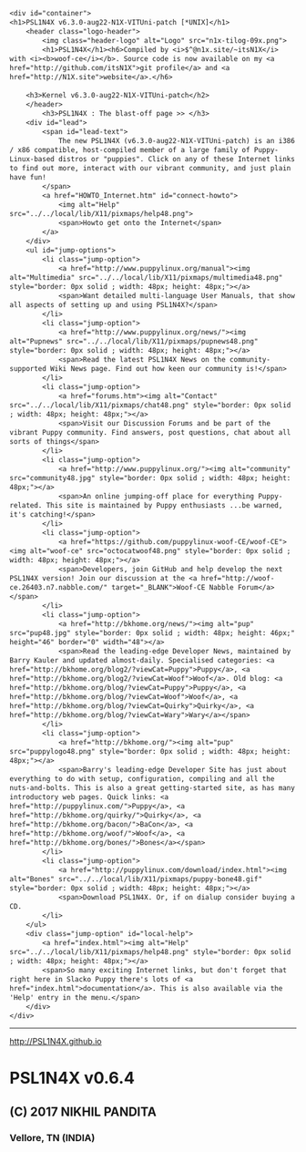 <html>
<head>
	<title>PSL1N4X v6.3.0-aug22-N1X-VITUni-patch</title>
	<meta charset="utf-8">
</head>
<body>
	
	<div id="container">
	<h1>PSL1N4X v6.3.0-aug22-N1X-VITUni-patch [*UNIX]</h1>
		<header class="logo-header">
			<img class="header-logo" alt="Logo" src="n1x-tilog-09x.png">
			<h1>PSL1N4X</h1><h6>Compiled by <i>$^@n1x.site/~itsN1X</i> with <i><b>woof-ce</i></b>. Source code is now available on my <a href="http://github.com/itsN1X">git profile</a> and <a href="http://N1X.site">website</a>.</h6>
		
		<h3>Kernel v6.3.0-aug22-N1X-VITUni-patch</h2>
		</header>
			<h3>PSL1N4X : The blast-off page >> </h3>
		<div id="lead">
			<span id="lead-text">
				The new PSL1N4X (v6.3.0-aug22-N1X-VITUni-patch) is an i386 / x86 compatible, host-compiled member of a large family of Puppy-Linux-based distros or "puppies". Click on any of these Internet links to find out more, interact with our vibrant community, and just plain have fun!
			</span>
			<a href="HOWTO_Internet.htm" id="connect-howto">
				<img alt="Help" src="../../local/lib/X11/pixmaps/help48.png">
				<span>Howto get onto the Internet</span>
			</a>
		</div>
		<ul id="jump-options">
			<li class="jump-option">
				<a href="http://www.puppylinux.org/manual"><img alt="Multimedia" src="../../local/lib/X11/pixmaps/multimedia48.png" style="border: 0px solid ; width: 48px; height: 48px;"></a>
				<span>Want detailed multi-language User Manuals, that show all aspects of setting up and using PSL1N4X?</span>
			</li>
			<li class="jump-option">
				<a href="http://www.puppylinux.org/news/"><img alt="Pupnews" src="../../local/lib/X11/pixmaps/pupnews48.png" style="border: 0px solid ; width: 48px; height: 48px;"></a>
				<span>Read the latest PSL1N4X News on the community-supported Wiki News page. Find out how keen our community is!</span>
			</li>
			<li class="jump-option">
				<a href="forums.htm"><img alt="Contact" src="../../local/lib/X11/pixmaps/chat48.png" style="border: 0px solid ; width: 48px; height: 48px;"></a>
				<span>Visit our Discussion Forums and be part of the vibrant Puppy community. Find answers, post questions, chat about all sorts of things</span>
			</li>
			<li class="jump-option">
				<a href="http://www.puppylinux.org/"><img alt="community" src="community48.jpg" style="border: 0px solid ; width: 48px; height: 48px;"></a>
				<span>An online jumping-off place for everything Puppy-related. This site is maintained by Puppy enthusiasts ...be warned, it's catching!</span>
			</li>
			<li class="jump-option">
				<a href="https://github.com/puppylinux-woof-CE/woof-CE"><img alt="woof-ce" src="octocatwoof48.png" style="border: 0px solid ; width: 48px; height: 48px;"></a>
				<span>Developers, join GitHub and help develop the next PSL1N4X version! Join our discussion at the <a href="http://woof-ce.26403.n7.nabble.com/" target="_BLANK">Woof-CE Nabble Forum</a></span>
			</li>
			<li class="jump-option">
				<a href="http://bkhome.org/news/"><img alt="pup" src="pup48.jpg" style="border: 0px solid ; width: 48px; height: 46px;" height="46" border="0" width="48"></a>
				<span>Read the leading-edge Developer News, maintained by Barry Kauler and updated almost-daily. Specialised categories: <a href="http://bkhome.org/blog2/?viewCat=Puppy">Puppy</a>, <a href="http://bkhome.org/blog2/?viewCat=Woof">Woof</a>. Old blog: <a href="http://bkhome.org/blog/?viewCat=Puppy">Puppy</a>, <a href="http://bkhome.org/blog/?viewCat=Woof">Woof</a>, <a href="http://bkhome.org/blog/?viewCat=Quirky">Quirky</a>, <a href="http://bkhome.org/blog/?viewCat=Wary">Wary</a></span>
			</li>
			<li class="jump-option">
				<a href="http://bkhome.org/"><img alt="pup" src="puppylogo48.png" style="border: 0px solid ; width: 48px; height: 48px;"></a>
				<span>Barry's leading-edge Developer Site has just about everything to do with setup, configuration, compiling and all the nuts-and-bolts. This is also a great getting-started site, as has many introductory web pages. Quick links: <a href="http://puppylinux.com/">Puppy</a>, <a href="http://bkhome.org/quirky/">Quirky</a>, <a href="http://bkhome.org/bacon/">BaCon</a>, <a href="http://bkhome.org/woof/">Woof</a>, <a href="http://bkhome.org/bones/">Bones</a></span>
			</li>
			<li class="jump-option">
				<a href="http://puppylinux.com/download/index.html"><img alt="Bones" src="../../local/lib/X11/pixmaps/puppy-bone48.gif" style="border: 0px solid ; width: 48px; height: 48px;"></a>
				<span>Download PSL1N4X. Or, if on dialup consider buying a CD.
			</li>
		</ul>
		<div class="jump-option" id="local-help">
			<a href="index.html"><img alt="Help" src="../../local/lib/X11/pixmaps/help48.png" style="border: 0px solid ; width: 48px; height: 48px;"></a>
			<span>So many exciting Internet links, but don't forget that right here in Slacko Puppy there's lots of <a href="index.html">documentation</a>. This is also available via the 'Help' entry in the menu.</span>
		</div>
	</div>
</body>
</html>

---

http://PSL1N4X.github.io
# PSL1N4X v0.6.4
## (C) 2017 NIKHIL PANDITA
### Vellore, TN (INDIA)

